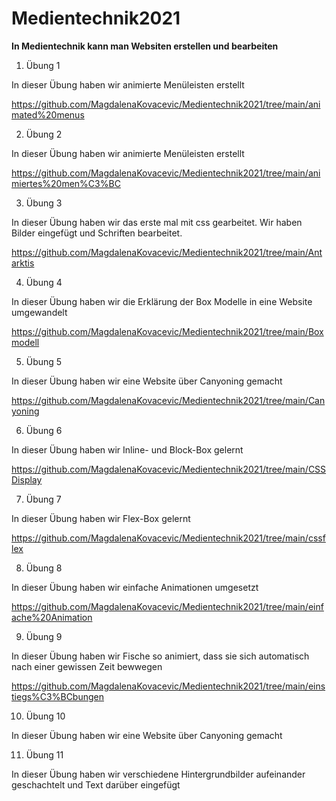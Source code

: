 # Medientechnik2021
**In Medientechnik kann man Websiten erstellen und bearbeiten**
1. Übung 1

In dieser Übung haben wir animierte Menüleisten erstellt

<https://github.com/MagdalenaKovacevic/Medientechnik2021/tree/main/animated%20menus>

2. Übung 2

In dieser Übung haben wir animierte Menüleisten erstellt

<https://github.com/MagdalenaKovacevic/Medientechnik2021/tree/main/animiertes%20men%C3%BC>

3. Übung 3

In dieser Übung haben wir das erste mal mit css gearbeitet. Wir haben Bilder eingefügt und Schriften bearbeitet.

<https://github.com/MagdalenaKovacevic/Medientechnik2021/tree/main/Antarktis>

4. Übung 4

In dieser Übung haben wir die Erklärung der Box Modelle in eine Website umgewandelt

<https://github.com/MagdalenaKovacevic/Medientechnik2021/tree/main/Boxmodell>

5. Übung 5

In dieser Übung haben wir eine Website über Canyoning gemacht

<https://github.com/MagdalenaKovacevic/Medientechnik2021/tree/main/Canyoning>

6. Übung 6

In dieser Übung haben wir Inline- und Block-Box gelernt

<https://github.com/MagdalenaKovacevic/Medientechnik2021/tree/main/CSSDisplay>

7. Übung 7

In dieser Übung haben wir Flex-Box gelernt

<https://github.com/MagdalenaKovacevic/Medientechnik2021/tree/main/cssflex>

8. Übung 8 

In dieser Übung haben wir einfache Animationen umgesetzt

<https://github.com/MagdalenaKovacevic/Medientechnik2021/tree/main/einfache%20Animation>

9. Übung 9

In dieser Übung haben wir Fische so animiert, dass sie sich automatisch nach einer gewissen Zeit bewwegen

<https://github.com/MagdalenaKovacevic/Medientechnik2021/tree/main/einstiegs%C3%BCbungen>

10. Übung 10

In dieser Übung haben wir eine Website über Canyoning gemacht

11. Übung 11

In dieser Übung haben wir verschiedene Hintergrundbilder aufeinander geschachtelt und Text darüber eingefügt

